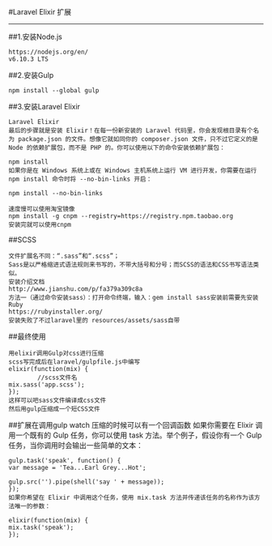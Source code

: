 #Laravel Elixir 扩展
****
##1.安装Node.js 

	https://nodejs.org/en/
	v6.10.3 LTS
	
##2.安装Gulp
	
	npm install --global gulp

##3.安装Laravel Elixir

	Laravel Elixir
	最后的步骤就是安装 Elixir！在每一份新安装的 Laravel 代码里，你会发现根目录有个名为 package.json 的文件。想像它就如同你的 composer.json 文件，只不过它定义的是 Node 的依赖扩展包，而不是 PHP 的。你可以使用以下的命令安装依赖扩展包：

	npm install
	如果你是在 Windows 系统上或在 Windows 主机系统上运行 VM 进行开发，你需要在运行 npm install 命令时将 --no-bin-links 开启：

	npm install --no-bin-links

	速度慢可以使用淘宝镜像
	npm install -g cnpm --registry=https://registry.npm.taobao.org
	安装完就可以使用cnpm

##SCSS
	
	文件扩展名不同：“.sass”和“.scss”；
	Sass是以严格缩进式语法规则来书写的，不带大括号和分号；而SCSS的语法和CSS书写语法类似。	
	安装介绍文档
	http://www.jianshu.com/p/fa379a309c8a
	方法一（通过命令安装sass）：打开命令终端，输入：gem install sass安装前需要先安装Ruby
	https://rubyinstaller.org/
	安装失败了不过laravel里的 resources/assets/sass自带

##最终使用


	用elixir调用Gulp对css进行压缩
	scss写完成后在laravel/gulpfile.js中编写
	elixir(function(mix) {
			//scss文件名
    mix.sass('app.scss');
	});
	这样可以吧sass文件编译成css文件 
	然后用gulp压缩成一个短CSS文件
##扩展在调用gulp watch 压缩的时候可以有一个回调函数
	如果你需要在 Elixir 调用一个既有的 Gulp 任务，你可以使用 task 方法。举个例子，假设你有一个 Gulp 任务，当你调用时会输出一些简单的文本：

	gulp.task('speak', function() {
    var message = 'Tea...Earl Grey...Hot';

    gulp.src('').pipe(shell('say ' + message));
	});
	如果你希望在 Elixir 中调用这个任务，使用 mix.task 方法并传递该任务的名称作为该方法唯一的参数：

	elixir(function(mix) {
    mix.task('speak');
	});